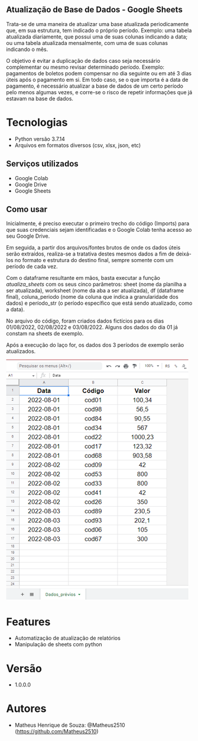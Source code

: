 ## Atualização de Base de Dados - Google Sheets

Trata-se de uma maneira de atualizar uma base atualizada periodicamente que, em sua estrutura, tem indicado o próprio período. Exemplo: uma tabela atualizada diariamente, que possui uma de suas colunas indicando a data; ou uma tabela atualizada mensalmente, com uma de suas colunas indicando o mês.

O objetivo é evitar a duplicação de dados caso seja necessário complementar ou mesmo revisar determinado período. Exemplo: pagamentos de boletos podem compensar no dia seguinte ou em até 3 dias úteis após o pagamento em si. Em todo caso, se o que importa é a data de pagamento, é necessário atualizar a base de dados de um certo período pelo menos algumas vezes, e corre-se o risco de repetir informações que já estavam na base de dados.

# Tecnologias

* Python versão 3.7.14
* Arquivos em formatos diversos (csv, xlsx, json, etc)

## Serviços utilizados

* Google Colab
* Google Drive
* Google Sheets

## Como usar

Inicialmente, é preciso executar o primeiro trecho do código (Imports) para que suas credenciais sejam identificadas e o Google Colab tenha acesso ao seu Google Drive.

Em seguida, a partir dos arquivos/fontes brutos de onde os dados úteis serão extraídos, realiza-se a tratativa destes mesmos dados a fim de deixá-los no formato e estrutura do destino final, sempre somente com um período de cada vez.

Com o dataframe resultante em mãos, basta executar a função *atualiza_sheets* com os seus cinco parâmetros: sheet (nome da planilha a ser atualizada), worksheet (nome da aba a ser atualizada), df (dataframe final), coluna_periodo (nome da coluna que indica a granularidade dos dados) e período_str (o período específico que está sendo atualizado, como a data).

No arquivo do código, foram criados dados fictícios para os dias 01/08/2022, 02/08/2022 e 03/08/2022. Alguns dos dados do dia 01 já constam na sheets de exemplo.

Após a execução do laço for, os dados dos 3 períodos de exemplo serão atualizados.


![sheet_pre_atualizacao](https://github.com/Matheus2510/Atualiza_Sheets_Periodicamente/blob/main/folder/sheets_pos_atualizacao.png)

# Features

* Automatização de atualização de relatórios
* Manipulação de sheets com python

# Versão

* 1.0.0.0

# Autores

* Matheus Henrique de Souza: @Matheus2510 (https://github.com/Matheus2510)
